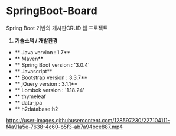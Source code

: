 # SpringBoot-Board
Spring Boot 기반의 게시판CRUD 웹 프로젝트 

1. **기술스택 / 개발환경**
- ** Java vervion : 1.7**
- ** Maven**
- ** Spring Boot version : '3.0.4'
- ** Javascript**
- ** Bootstrap version : 3.3.7**
- ** jQuery version :  3.1.1**
- ** Lombok version : '1.18.24'
- ** thymeleaf
- ** data-jpa
- ** h2database:h2



https://user-images.githubusercontent.com/128597230/227104111-f4a91a5e-7638-4c60-b5f3-ab7a94bce887.mp4

